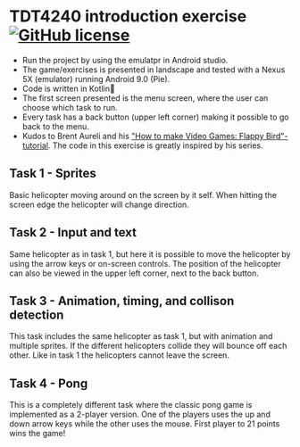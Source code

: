 # TDT4240 introduction exercise [![GitHub license](https://img.shields.io/badge/license-MIT-blue.svg?style=flat-square)](https://github.com/maattss/tdt4240-intro-exercise/blob/master/LICENSE)

- Run the project by using the emulatpr in Android studio.
- The game/exercises is presented in landscape and tested with a Nexus 5X (emulator) running Android 9.0 (Pie).
- Code is written in Kotlin🎉
- The first screen presented is the menu screen, where the user can choose which task to run.
- Every task has a back button (upper left corner) making it possible to go back to the menu.
- Kudos to Brent Aureli and his ["How to make Video Games: Flappy Bird"-tutorial](https://www.youtube.com/watch?v=rzBVTPaUUDg). The code in this exercise is greatly inspired by his series.

## Task 1 - Sprites
Basic helicopter moving around on the screen by it self. When hitting the screen edge the helicopter will change direction.
## Task 2 - Input and text
Same helicopter as in task 1, but here it is possible to move the helicopter by using the arrow keys or on-screen controls.
The position of the helicopter can also be viewed in the upper left corner, next to the back button.
## Task 3 - Animation, timing, and collison detection
This task includes the same helicopter as task 1, but with animation and multiple sprites. 
If the different helicopters collide they will bounce off each other. Like in task 1 the helicopters cannot leave the screen.
## Task 4 - Pong
This is a completely different task where the classic pong game is implemented as a 2-player version.
One of the players uses the up and down arrow keys while the other uses the mouse. First player to 21 points wins the game!
